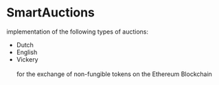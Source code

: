 # SmartAuctions
implementation of the following types of auctions: 
* Dutch
* English
* Vickery\
\
for the exchange of non-fungible tokens on the Ethereum Blockchain
